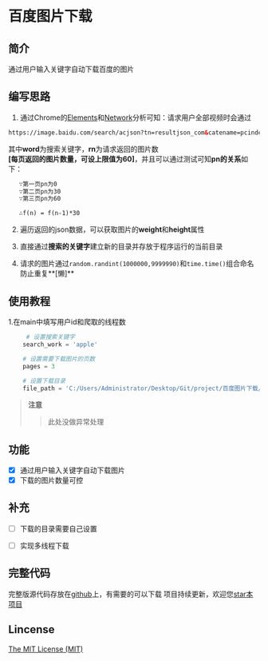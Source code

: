 # 百度图片下载

## 简介
通过用户输入关键字自动下载百度的图片


## 编写思路
1. 通过Chrome的[Elements](https://developers.google.com/web/tools/chrome-devtools/css/)和[Network](https://developers.google.com/web/tools/chrome-devtools/network/)分析可知：请求用户全部视频时会通过

```html
https://image.baidu.com/search/acjson?tn=resultjson_com&catename=pcindexnew&ipn=rj&ct=201326592&is=&fp=result&queryWord=&cl=2&lm=-1&ie=utf-8&oe=utf-8&adpicid=&st=-1&z=&ic=0&word=python&face=0&istype=2&qc=&nc=1&fr=&pn=0&rn=30
```

其中**word**为搜索关键字，**rn**为请求返回的图片数<br>
**[每页返回的图片数量，可设上限值为60]**，并且可以通过测试可知**pn的关系**如下：
```html
   ∵第一页pn为0
   ∵第二页pn为30
   ∵第三页pn为60

   ∴f(n) = f(n-1)*30
```



2. 遍历返回的json数据，可以获取图片的**weight**和**height**属性
   
3. 直接通过**搜索的关键字**建立新的目录并存放于程序运行的当前目录

4. 请求的图片通过```random.randint(1000000,9999990)```和```time.time()```组合命名防止重复**[懒]**


## 使用教程
1.在main中填写用户id和爬取的线程数

```python
     # 设置搜索关键字
    search_work = 'apple'

    # 设置需要下载图片的页数
    pages = 3
    
    # 设置下载目录
    file_path = 'C:/Users/Administrator/Desktop/Git/project/百度图片下载/' + search_work + '/'
```

>**注意**
>
>>此处没做异常处理



## 功能

* [x] 通过用户输入关键字自动下载图片
* [x] 下载的图片数量可控

## 补充
* [ ] 下载的目录需要自己设置
* [ ] 实现多线程下载



## 完整代码
完整版源代码存放在[github](https://github.com/Bqrookie/project)上，有需要的可以下载
项目持续更新，欢迎您[star本项目](https://github.com/Bqrookie/project)

## Lincense
 [The MIT License (MIT)](http://opensource.org/licenses/MIT)

